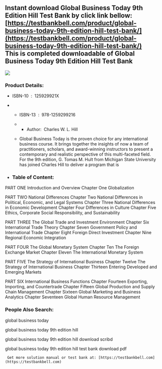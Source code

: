 Instant download **Global Business Today 9th Edition Hill Test Bank** by click link bellow:  
[https://testbankbell.com/product/global-business-today-9th-edition-hill-test-bank/](https://testbankbell.com/product/global-business-today-9th-edition-hill-test-bank/)  
This is completed downloadable of Global Business Today 9th Edition Hill Test Bank
----------------------------------------------------------------------------------


![](https://testbankbell.com/wp-content/uploads/2023/05/global-business-today-9th-edition-hill-test-bank.jpg)
### Product Details:


* ISBN-10 ‏ : ‎ 125929921X
* * ISBN-13 ‏ : ‎ 978-1259299216
  * * Author:  Charles W. L. Hill
   
  * Global Business Today is the proven choice for any international business course. It brings together the insights of now a team of practitioners, scholars, and award-winning instructors to present a contemporary and realistic perspective of this multi-faceted field. For the 9th edition, G. Tomas M. Hult from Michigan State University has joined Charles Hill to deliver a program that is
 
* ### Table of Content:

PART ONE Introduction and Overview
Chapter One Globalization

PART TWO National Differences
Chapter Two National Differences in Political, Economic, and Legal Systems
Chapter Three National Differences in Economic Development
Chapter Four Differences in Culture
Chapter Five Ethics, Corporate Social Responsibility, and Sustainability

PART THREE The Global Trade and Investment Environment
Chapter Six International Trade Theory
Chapter Seven Government Policy and International Trade
Chapter Eight Foreign Direct Investment
Chapter Nine Regional Economic Integration

PART FOUR The Global Monetary System
Chapter Ten The Foreign Exchange Market
Chapter Eleven The International Monetary System

PART FIVE The Strategy of International Business
Chapter Twelve The Strategy of International Business
Chapter Thirteen Entering Developed and Emerging Markets

PART SIX International Business Functions
Chapter Fourteen Exporting, Importing, and Countertrade
Chapter Fifteen Global Production and Supply Chain Management
Chapter Sixteen Global Marketing and Business Analytics
Chapter Seventeen Global Human Resource Management


 ### People Also Search:


 global business today

 global business today 9th edition hill

 global business today 9th edition hill download scribd

 global business today 9th edition hill test bank download pdf


     Get more solution manual or test bank at: [https://testbankbell.com](https://testbankbell.com)
